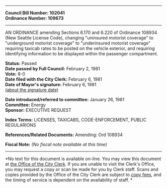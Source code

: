 * * * * *  
  
**Council Bill Number: [](#h0)[](#h2)102041**   
**Ordinance Number: 109673**  
  
* * * * *  
  
AN ORDINANCE amending Sections 6.170 and 6.220 of Ordinance 108934 (New Seattle License Code), changing "uninsured motorist coverage" to "underground motorist coverage" to "underinsured motorist coverage" requiring taxicab rates to be posted on the vehicle exterior, and requiring identifying information to be displayed within the passenger compartment.  
  
**Status:** Passed   
**Date passed by Full Council:** February 2, 1981   
**Vote:** 8-0   
**Date filed with the City Clerk:** February 6, 1981   
**Date of Mayor's signature:** February 6, 1981   
[(about the signature date)](/~public/approvaldate.htm)   
  
  
**Date introduced/referred to committee:** January 26, 1981   
**Committee:** Energy   
**Sponsor:** EXECUTIVE REQUEST   
  
**Index Terms:** LICENSES, TAXICABS, CODE-ENFORCEMENT, PUBLIC REGULARIONS  
  
**References/Related Documents:** Amending: Ord 108934  
  
**Fiscal Note:** *(No fiscal note available at this time)*  
  
* * * * *  
  
*No text for this document is available on-line. You may view this document at [the Office of the City Clerk](http://www.seattle.gov/leg/clerk/contactUs.htm). If you are unable to visit the Clerk's Office, you may request a copy or scan be made for you by Clerk staff. Scans and copies provided by the Office of the City Clerk are subject to [copy fees](http://clerk.seattle.gov/~public/clerkfees.htm), and the timing of service is dependent on the availability of staff. *  
  
  
